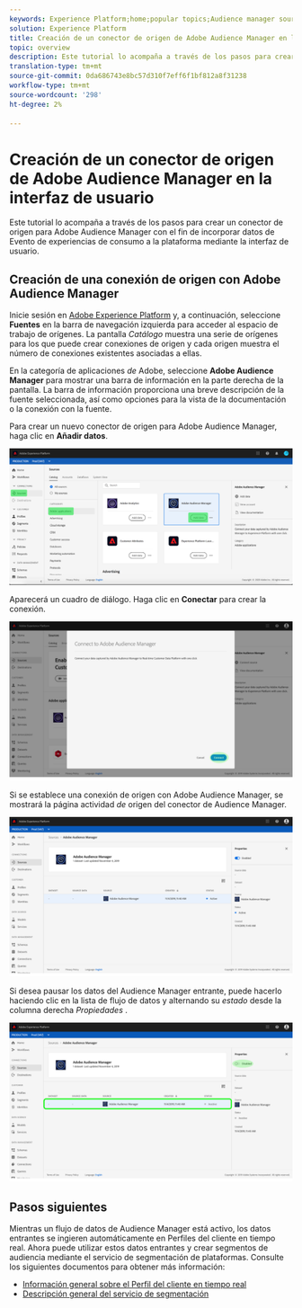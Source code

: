 ```yaml
---
keywords: Experience Platform;home;popular topics;Audience manager source connector;Audience Manager;audience manager connector
solution: Experience Platform
title: Creación de un conector de origen de Adobe Audience Manager en la interfaz de usuario
topic: overview
description: Este tutorial lo acompaña a través de los pasos para crear un conector de origen para Adobe Audience Manager con el fin de incorporar datos de Evento de experiencias de consumo a la plataforma mediante la interfaz de usuario.
translation-type: tm+mt
source-git-commit: 0da686743e8bc57d310f7eff6f1bf812a8f31238
workflow-type: tm+mt
source-wordcount: '298'
ht-degree: 2%

---
```



# Creación de un conector de origen de Adobe Audience Manager en la interfaz de usuario

Este tutorial lo acompaña a través de los pasos para crear un conector de origen para Adobe Audience Manager con el fin de incorporar datos de Evento de experiencias de consumo a la plataforma mediante la interfaz de usuario.

## Creación de una conexión de origen con Adobe Audience Manager

Inicie sesión en [Adobe Experience Platform](https://platform.adobe.com) y, a continuación, seleccione **Fuentes** en la barra de navegación izquierda para acceder al espacio de trabajo de orígenes. La pantalla *Catálogo* muestra una serie de orígenes para los que puede crear conexiones de origen y cada origen muestra el número de conexiones existentes asociadas a ellas.

En la categoría de aplicaciones *de* Adobe, seleccione **Adobe Audience Manager** para mostrar una barra de información en la parte derecha de la pantalla. La barra de información proporciona una breve descripción de la fuente seleccionada, así como opciones para la vista de la documentación o la conexión con la fuente.

Para crear un nuevo conector de origen para Adobe Audience Manager, haga clic en **Añadir datos**.

![](../../../../images/tutorials/create/aam/catalog.png)

Aparecerá un cuadro de diálogo. Haga clic en **Conectar** para crear la conexión.

![](../../../../images/tutorials/create/aam/connect_full.png)

Si se establece una conexión de origen con Adobe Audience Manager, se mostrará la página actividad *de* origen del conector de Audience Manager.

![](../../../../images/tutorials/create/aam/flow.png)

Si desea pausar los datos del Audience Manager entrante, puede hacerlo haciendo clic en la lista de flujo de datos y alternando su *estado* desde la columna derecha *Propiedades* .

![](../../../../images/tutorials/create/aam/flow_disable.png)

## Pasos siguientes

Mientras un flujo de datos de Audience Manager está activo, los datos entrantes se ingieren automáticamente en Perfiles del cliente en tiempo real. Ahora puede utilizar estos datos entrantes y crear segmentos de audiencia mediante el servicio de segmentación de plataformas. Consulte los siguientes documentos para obtener más información:

- [Información general sobre el Perfil del cliente en tiempo real](../../../../../profile/home.md)
- [Descripción general del servicio de segmentación](../../../../../segmentation/home.md)
